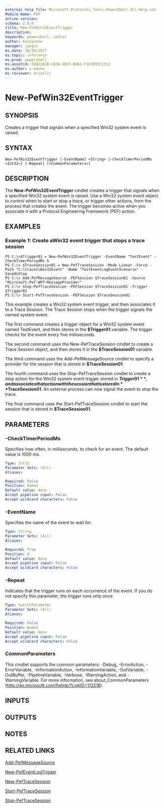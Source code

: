 ```yaml
---
external help file: Microsoft.Protocols.Tools.PowerShell.dll-Help.xml
Module Name: PEF
online version: 
schema: 2.0.0
title: New-PefWin32EventTrigger
description: 
keywords: powershell, cmdlet
author: Kateyanne
manager: jasgro
ms.date: 10/30/2017
ms.topic: reference
ms.prod: powershell
ms.assetid: E6D2201B-CB3A-4DCF-B8A3-F1E7D95C1313
ms.author: v-kaunu
ms.reviewer: brianlic
---
```


# New-PefWin32EventTrigger

## SYNOPSIS
Creates a trigger that signals when a specified Win32 system event is raised.

## SYNTAX

```
New-PefWin32EventTrigger [-EventName] <String> [-CheckTimerPeriodMs <Int32>] [-Repeat] [<CommonParameters>]
```

## DESCRIPTION
The **New-PefWin32EventTrigger** cmdlet creates a trigger that signals when a specified Win32 system event is raised.
Use a Win32 system event object to control when to start or stop a trace, or trigger other actions, from the process that creates the event.
The trigger becomes active when you associate it with a Protocol Engineering Framework (PEF) action.

## EXAMPLES

### Example 1: Create aWin32 event trigger that stops a trace session
```
PS C:\>$Trigger01 = New-PefWin32EventTrigger -EventName "TestEvent" -CheckTimerPeriodMs 5
PS C:\> $TraceSession01 = New-PefTraceSession -Mode Linear -Force -Path "C:\traces\Win32Event" -Name "TestEventLogEventScenario" -SaveOnStop 
PS C:\> Add-PefMessageSource -PEFSession $TraceSession01 -Source "Microsoft-Pef-WFP-MessageProvider" 
PS C:\> Stop-PefTraceSession -PEFSession $TraceSession01 -Trigger $Trigger01
PS C:\> Start-PefTraceSession -PEFSession $TraceSession01
```

This example creates a Win32 system event trigger, and then associates it to a Trace Session.
The Trace Session stops when the trigger signals the named system event.

The first command creates a trigger object for a Win32 system event named TestEvent, and then stores in the **$Trigger01** variable.
The trigger checks for the event every five milliseconds.

The second command uses the New-PefTraceSession cmdlet to create a Trace Session object, and then stores it in the **$TraceSession01** variable.

The third command uses the Add-PefMessageSource cmdlet to specify a provider for the session that is stored in **$TraceSession01**.

The fourth command uses the Stop-PefTraceSession cmdlet to create a stop action for the Win32 system event trigger stored in **$Trigger01**, and associates that action with the session that is stored in **$TraceSession01**.
An external process can now signal the event to stop the trace.

The final command uses the Start-PefTraceSession cmdlet to start the session that is stored in **$TraceSession01**.

## PARAMETERS

### -CheckTimerPeriodMs
Specifies how often, in milliseconds, to check for an event.
The default value is 1000 ms.

```yaml
Type: Int32
Parameter Sets: (All)
Aliases: 

Required: False
Position: Named
Default value: None
Accept pipeline input: False
Accept wildcard characters: False
```

### -EventName
Specifies the name of the event to wait for.

```yaml
Type: String
Parameter Sets: (All)
Aliases: 

Required: True
Position: 0
Default value: None
Accept pipeline input: False
Accept wildcard characters: False
```

### -Repeat
Indicates that the trigger runs on each occurrence of the event.
If you do not specify this parameter, the trigger runs only once.

```yaml
Type: SwitchParameter
Parameter Sets: (All)
Aliases: 

Required: False
Position: Named
Default value: None
Accept pipeline input: False
Accept wildcard characters: False
```

### CommonParameters
This cmdlet supports the common parameters: -Debug, -ErrorAction, -ErrorVariable, -InformationAction, -InformationVariable, -OutVariable, -OutBuffer, -PipelineVariable, -Verbose, -WarningAction, and -WarningVariable. For more information, see about_CommonParameters (http://go.microsoft.com/fwlink/?LinkID=113216).

## INPUTS

## OUTPUTS

## NOTES

## RELATED LINKS

[Add-PefMessageSource](./Add-PefMessageSource.md)

[New-PefEventLogTrigger](./New-PefEventLogTrigger.md)

[New-PefTraceSession](./New-PefTraceSession.md)

[Start-PefTraceSession](./Start-PefTraceSession.md)

[Stop-PefTraceSession](./Stop-PefTraceSession.md)

